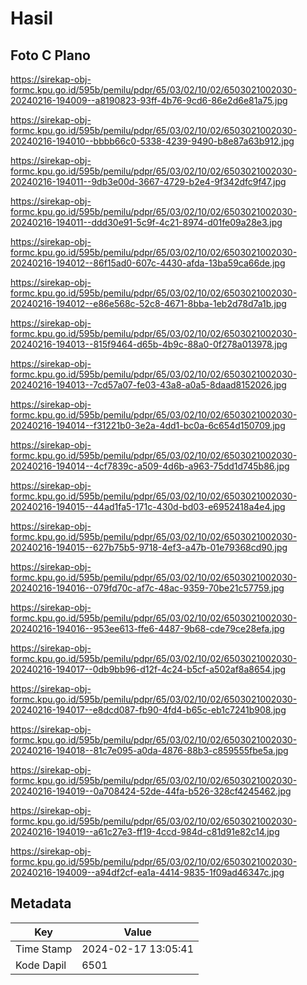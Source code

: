 # Hasil

## Foto C Plano

https://sirekap-obj-formc.kpu.go.id/595b/pemilu/pdpr/65/03/02/10/02/6503021002030-20240216-194009--a8190823-93ff-4b76-9cd6-86e2d6e81a75.jpg

https://sirekap-obj-formc.kpu.go.id/595b/pemilu/pdpr/65/03/02/10/02/6503021002030-20240216-194010--bbbb66c0-5338-4239-9490-b8e87a63b912.jpg

https://sirekap-obj-formc.kpu.go.id/595b/pemilu/pdpr/65/03/02/10/02/6503021002030-20240216-194011--9db3e00d-3667-4729-b2e4-9f342dfc9f47.jpg

https://sirekap-obj-formc.kpu.go.id/595b/pemilu/pdpr/65/03/02/10/02/6503021002030-20240216-194011--ddd30e91-5c9f-4c21-8974-d01fe09a28e3.jpg

https://sirekap-obj-formc.kpu.go.id/595b/pemilu/pdpr/65/03/02/10/02/6503021002030-20240216-194012--86f15ad0-607c-4430-afda-13ba59ca66de.jpg

https://sirekap-obj-formc.kpu.go.id/595b/pemilu/pdpr/65/03/02/10/02/6503021002030-20240216-194012--e86e568c-52c8-4671-8bba-1eb2d78d7a1b.jpg

https://sirekap-obj-formc.kpu.go.id/595b/pemilu/pdpr/65/03/02/10/02/6503021002030-20240216-194013--815f9464-d65b-4b9c-88a0-0f278a013978.jpg

https://sirekap-obj-formc.kpu.go.id/595b/pemilu/pdpr/65/03/02/10/02/6503021002030-20240216-194013--7cd57a07-fe03-43a8-a0a5-8daad8152026.jpg

https://sirekap-obj-formc.kpu.go.id/595b/pemilu/pdpr/65/03/02/10/02/6503021002030-20240216-194014--f31221b0-3e2a-4dd1-bc0a-6c654d150709.jpg

https://sirekap-obj-formc.kpu.go.id/595b/pemilu/pdpr/65/03/02/10/02/6503021002030-20240216-194014--4cf7839c-a509-4d6b-a963-75dd1d745b86.jpg

https://sirekap-obj-formc.kpu.go.id/595b/pemilu/pdpr/65/03/02/10/02/6503021002030-20240216-194015--44ad1fa5-171c-430d-bd03-e6952418a4e4.jpg

https://sirekap-obj-formc.kpu.go.id/595b/pemilu/pdpr/65/03/02/10/02/6503021002030-20240216-194015--627b75b5-9718-4ef3-a47b-01e79368cd90.jpg

https://sirekap-obj-formc.kpu.go.id/595b/pemilu/pdpr/65/03/02/10/02/6503021002030-20240216-194016--079fd70c-af7c-48ac-9359-70be21c57759.jpg

https://sirekap-obj-formc.kpu.go.id/595b/pemilu/pdpr/65/03/02/10/02/6503021002030-20240216-194016--953ee613-ffe6-4487-9b68-cde79ce28efa.jpg

https://sirekap-obj-formc.kpu.go.id/595b/pemilu/pdpr/65/03/02/10/02/6503021002030-20240216-194017--0db9bb96-d12f-4c24-b5cf-a502af8a8654.jpg

https://sirekap-obj-formc.kpu.go.id/595b/pemilu/pdpr/65/03/02/10/02/6503021002030-20240216-194017--e8dcd087-fb90-4fd4-b65c-eb1c7241b908.jpg

https://sirekap-obj-formc.kpu.go.id/595b/pemilu/pdpr/65/03/02/10/02/6503021002030-20240216-194018--81c7e095-a0da-4876-88b3-c859555fbe5a.jpg

https://sirekap-obj-formc.kpu.go.id/595b/pemilu/pdpr/65/03/02/10/02/6503021002030-20240216-194019--0a708424-52de-44fa-b526-328cf4245462.jpg

https://sirekap-obj-formc.kpu.go.id/595b/pemilu/pdpr/65/03/02/10/02/6503021002030-20240216-194019--a61c27e3-ff19-4ccd-984d-c81d91e82c14.jpg

https://sirekap-obj-formc.kpu.go.id/595b/pemilu/pdpr/65/03/02/10/02/6503021002030-20240216-194009--a94df2cf-ea1a-4414-9835-1f09ad46347c.jpg


## Metadata

| Key        | Value               |
| ---------- | ------------------- |
| Time Stamp | 2024-02-17 13:05:41 |
| Kode Dapil | 6501                |



